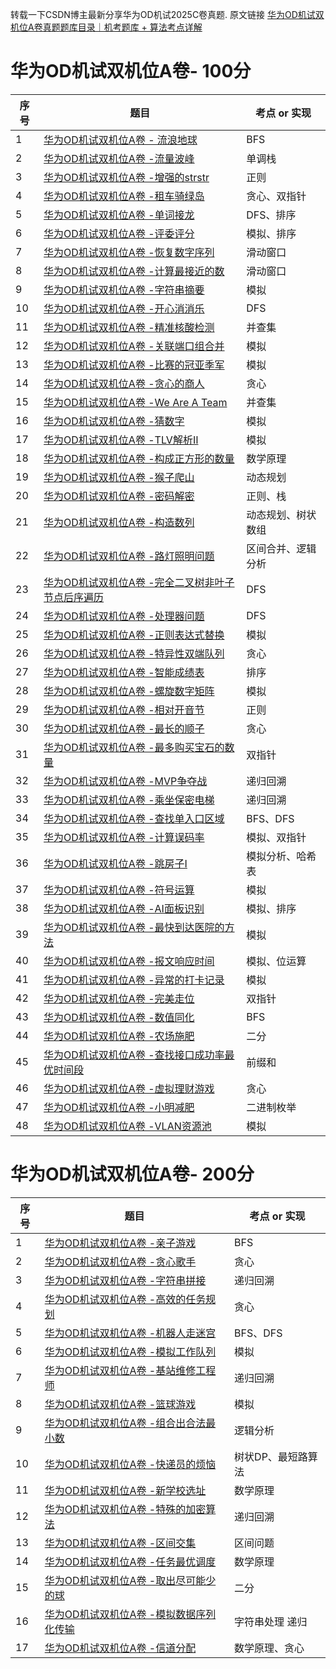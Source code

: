 转载一下CSDN博主最新分享华为OD机试2025C卷真题. 原文链接 [华为OD机试双机位A卷真题题库目录｜机考题库 + 算法考点详解](https://blog.csdn.net/qq_45776114/article/details/145076776)

# 华为OD机试双机位A卷- 100分
| 序号 |题目  | 考点 or 实现 |
|--|--|--|
|  1| [华为OD机试双机位A卷 - 流浪地球](https://blog.csdn.net/qq_45776114/article/details/151656023) |BFS|
|  2| [华为OD机试双机位A卷 -流量波峰](https://blog.csdn.net/qq_45776114/article/details/151701803) |单调栈|
|  3| [华为OD机试双机位A卷 -增强的strstr](https://blog.csdn.net/qq_45776114/article/details/151729169) |正则|
|  4| [华为OD机试双机位A卷 -租车骑绿岛](https://blog.csdn.net/qq_45776114/article/details/151783287) |贪心、双指针|
|  5| [华为OD机试双机位A卷 -单词接龙](https://blog.csdn.net/qq_45776114/article/details/151787422) |DFS、排序|
|  6| [华为OD机试双机位A卷 -评委评分](https://blog.csdn.net/qq_45776114/article/details/151820160) |模拟、排序|
|  7| [华为OD机试双机位A卷 -恢复数字序列](https://blog.csdn.net/qq_45776114/article/details/151830613) |滑动窗口|
|  8| [华为OD机试双机位A卷 -计算最接近的数](https://blog.csdn.net/qq_45776114/article/details/151862563) |滑动窗口|
|  9| [华为OD机试双机位A卷 -字符串摘要](https://blog.csdn.net/qq_45776114/article/details/151889866) |模拟|
|  10| [华为OD机试双机位A卷 -开心消消乐](https://blog.csdn.net/qq_45776114/article/details/151899669) |DFS|
|  11| [华为OD机试双机位A卷 -精准核酸检测](https://blog.csdn.net/qq_45776114/article/details/151922261) |并查集|
|  12| [华为OD机试双机位A卷 -关联端口组合并](https://blog.csdn.net/qq_45776114/article/details/151952793) |模拟|
|  13| [华为OD机试双机位A卷 -比赛的冠亚季军](https://blog.csdn.net/qq_45776114/article/details/151956536) |模拟|
|  14| [华为OD机试双机位A卷 -贪心的商人](https://blog.csdn.net/qq_45776114/article/details/151987999) |贪心|
|  15| [华为OD机试双机位A卷 -We Are A Team](https://blog.csdn.net/qq_45776114/article/details/151988570) |并查集|
|  16| [华为OD机试双机位A卷 -猜数字](https://blog.csdn.net/qq_45776114/article/details/152001576) |模拟|
|  17| [华为OD机试双机位A卷 -TLV解析Ⅱ](https://blog.csdn.net/qq_45776114/article/details/147029097) |模拟|
|  18| [华为OD机试双机位A卷 -构成正方形的数量](https://blog.csdn.net/qq_45776114/article/details/152036596) |数学原理|
|  19| [华为OD机试双机位A卷 -猴子爬山](https://blog.csdn.net/qq_45776114/article/details/152047524) |动态规划|
|  20| [华为OD机试双机位A卷 -密码解密](https://blog.csdn.net/qq_45776114/article/details/152073802) |正则、栈|
|  21| [华为OD机试双机位A卷 -构造数列](https://blog.csdn.net/qq_45776114/article/details/148456628) |动态规划、树状数组|
|  22| [华为OD机试双机位A卷 -路灯照明问题](https://blog.csdn.net/qq_45776114/article/details/152115820) |区间合并、逻辑分析|
|  23| [华为OD机试双机位A卷 -完全二叉树非叶子节点后序遍历](https://blog.csdn.net/qq_45776114/article/details/152164733) |DFS|
|  24| [华为OD机试双机位A卷 -处理器问题](https://blog.csdn.net/qq_45776114/article/details/152167738) |DFS|
|  25| [华为OD机试双机位A卷 -正则表达式替换](https://blog.csdn.net/qq_45776114/article/details/152208863) |模拟|
|  26| [华为OD机试双机位A卷 -特异性双端队列](https://blog.csdn.net/qq_45776114/article/details/152212448) |贪心|
|  27| [华为OD机试双机位A卷 -智能成绩表](https://blog.csdn.net/qq_45776114/article/details/152264003) |排序|
|  28| [华为OD机试双机位A卷 -螺旋数字矩阵](https://blog.csdn.net/qq_45776114/article/details/152271126) |模拟|
|  29| [华为OD机试双机位A卷 -相对开音节](https://blog.csdn.net/qq_45776114/article/details/152274109) |正则|
|  30| [华为OD机试双机位A卷 -最长的顺子](https://blog.csdn.net/qq_45776114/article/details/152310768) |贪心|
|  31| [华为OD机试双机位A卷 -最多购买宝石的数量](https://blog.csdn.net/qq_45776114/article/details/150454298) |双指针|
|  32| [华为OD机试双机位A卷 -MVP争夺战](https://blog.csdn.net/qq_45776114/article/details/152370464) |递归回溯|
|  33| [华为OD机试双机位A卷 -乘坐保密电梯](https://blog.csdn.net/qq_45776114/article/details/152408740) |递归回溯|
|  34| [华为OD机试双机位A卷 -查找单入口区域](https://blog.csdn.net/qq_45776114/article/details/152408892) |BFS、DFS|
|  35| [华为OD机试双机位A卷 -计算误码率](https://blog.csdn.net/qq_45776114/article/details/152446945) |模拟、双指针|
|  36| [华为OD机试双机位A卷 -跳房子Ⅰ](https://blog.csdn.net/qq_45776114/article/details/152511698) |模拟分析、哈希表|
|  37| [华为OD机试双机位A卷 -符号运算](https://blog.csdn.net/qq_45776114/article/details/152562857) |模拟|
|  38| [华为OD机试双机位A卷 -AI面板识别](https://blog.csdn.net/qq_45776114/article/details/152601993) |模拟、排序|
|  39| [华为OD机试双机位A卷 -最快到达医院的方法](https://blog.csdn.net/qq_45776114/article/details/152665125) |模拟|
|  40| [华为OD机试双机位A卷 -报文响应时间](https://blog.csdn.net/qq_45776114/article/details/147913914) |模拟、位运算|
|  41| [华为OD机试双机位A卷 -异常的打卡记录](https://blog.csdn.net/qq_45776114/article/details/152746130) |模拟|
|  42| [华为OD机试双机位A卷 -完美走位](https://blog.csdn.net/qq_45776114/article/details/152815719) |双指针|
|  43| [华为OD机试双机位A卷 -数值同化](https://blog.csdn.net/qq_45776114/article/details/152957866) |BFS|
|  44| [华为OD机试双机位A卷 -农场施肥](https://blog.csdn.net/qq_45776114/article/details/152960123) |二分|
|  45| [华为OD机试双机位A卷 -查找接口成功率最优时间段](https://blog.csdn.net/qq_45776114/article/details/153066891) |前缀和|
|  46| [华为OD机试双机位A卷 -虚拟理财游戏](https://blog.csdn.net/qq_45776114/article/details/153141433) |贪心|
|  47| [华为OD机试双机位A卷 -小明减肥](https://blog.csdn.net/qq_45776114/article/details/153211749) |二进制枚举|
|  48| [华为OD机试双机位A卷 -VLAN资源池](https://blog.csdn.net/qq_45776114/article/details/153214044) |模拟|

# 华为OD机试双机位A卷- 200分
| 序号 |题目  | 考点 or 实现 |
|--|--|--|
|  1| [华为OD机试双机位A卷 -亲子游戏](https://blog.csdn.net/qq_45776114/article/details/151655970) |BFS|
|  2| [华为OD机试双机位A卷 -贪心歌手](https://blog.csdn.net/qq_45776114/article/details/151808473) |贪心|
|  3| [华为OD机试双机位A卷 -字符串拼接](https://blog.csdn.net/qq_45776114/article/details/151816112) |递归回溯|
|  4| [华为OD机试双机位A卷 -高效的任务规划](https://blog.csdn.net/qq_45776114/article/details/151852186) |贪心|
|  5| [华为OD机试双机位A卷 -机器人走迷宫](https://blog.csdn.net/qq_45776114/article/details/151895326) |BFS、DFS|
|  6| [华为OD机试双机位A卷 -模拟工作队列](https://blog.csdn.net/qq_45776114/article/details/151923247) |模拟|
|  7| [华为OD机试双机位A卷 -基站维修工程师](https://blog.csdn.net/qq_45776114/article/details/151958118) |递归回溯|
|  8| [华为OD机试双机位A卷 -篮球游戏](https://blog.csdn.net/qq_45776114/article/details/152077682) |模拟|
|  9| [华为OD机试双机位A卷 -组合出合法最小数](https://blog.csdn.net/qq_45776114/article/details/152118886) |逻辑分析|
|  10| [华为OD机试双机位A卷 -快递员的烦恼](https://blog.csdn.net/qq_45776114/article/details/152162964) |树状DP、最短路算法|
|  11| [华为OD机试双机位A卷 -新学校选址](https://blog.csdn.net/qq_45776114/article/details/152211348) |数学原理|
|  12| [华为OD机试双机位A卷 -特殊的加密算法](https://blog.csdn.net/qq_45776114/article/details/152314794) |递归回溯|
|  13| [华为OD机试双机位A卷 -区间交集](https://blog.csdn.net/qq_45776114/article/details/152359544) |区间问题|
|  14| [华为OD机试双机位A卷 -任务最优调度](https://blog.csdn.net/qq_45776114/article/details/152514357) |数学原理|
|  15| [华为OD机试双机位A卷 -取出尽可能少的球](https://blog.csdn.net/qq_45776114/article/details/152617237) |二分|
|16| [华为OD机试双机位A卷 -模拟数据序列化传输](https://blog.csdn.net/qq_45776114/article/details/152737888) |字符串处理   递归|
|17| [华为OD机试双机位A卷 -信道分配](https://blog.csdn.net/qq_45776114/article/details/153060129) |数学原理、贪心|
